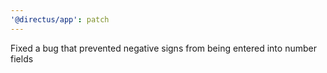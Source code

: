 ```yaml
---
'@directus/app': patch
---
```


Fixed a bug that prevented negative signs from being entered into number fields

